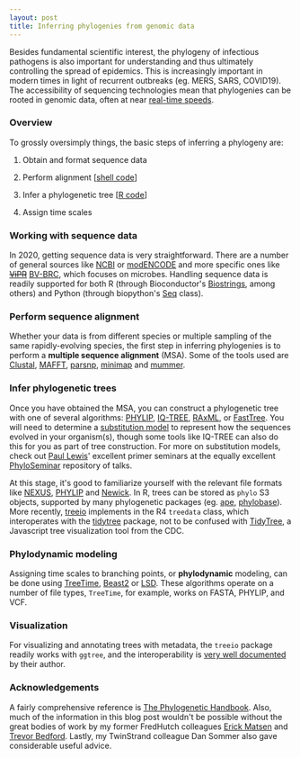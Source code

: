 ```yaml
---
layout: post
title: Inferring phylogenies from genomic data
---
```


Besides fundamental scientific interest, the phylogeny of infectious pathogens is also important for understanding and thus ultimately controlling the spread of epidemics. This is increasingly important in modern times in light of recurrent outbreaks (eg. MERS, SARS, COVID19). The accessibility of sequencing technologies mean that phylogenies can be rooted in genomic data, often at near [real-time speeds](https://nextstrain.org/).

### Overview

To grossly oversimply things, the basic steps of inferring a phylogeny are:

1. Obtain and format sequence data

2. Perform alignment [[shell code](https://github.com/ptvan/workflows/blob/master/sh/metagenomics_workflow.sh)]

3. Infer a phylogenetic tree [[R code](https://github.com/ptvan/R-snippets/blob/master/phylogenetic_analysis.R)]

4. Assign time scales

### Working with sequence data

In 2020, getting sequence data is very straightforward. There are a number of general sources like [NCBI](https://www.ncbi.nlm.nih.gov/nucleotide/) or [modENCODE](http://www.modencode.org/) and more specific ones like ~~[ViPR](https://www.viprbrc.org/)~~ [BV-BRC](https://www.bv-brc.org/), which focuses on microbes. Handling sequence data is readily supported for both R (through Bioconductor's [Biostrings](https://bioconductor.org/packages/release/bioc/html/Biostrings.html), among others) and Python (through biopython's [Seq](https://biopython.org/wiki/Seq) class).

### Perform sequence alignment

Whether your data is from different species or multiple sampling of the same rapidly-evolving species, the first step in inferring phylogenies is to perform a __multiple sequence alignment__ (MSA). Some of the tools used are [Clustal](http://www.clustal.org/clustal2/), [MAFFT](https://mafft.cbrc.jp/alignment/software/), [parsnp](https://github.com/marbl/parsnp), [minimap](https://github.com/marbl/parsnp) and [mummer](https://mummer4.github.io/).

### Infer phylogenetic trees

Once you have obtained the MSA, you can construct a phylogenetic tree with one of several algorithms: [PHYLIP](https://phylipweb.github.io/phylip/), [IQ-TREE](https://iqtree.github.io/), [RAxML](https://sco.h-its.org/exelixis/web/software/raxml/), or [FastTree](https://morgannprice.github.io/fasttree/). You will need to determine a [substitution model](https://en.wikipedia.org/wiki/Substitution_model) to represent how the sequences evolved in your organism(s), though some tools like IQ-TREE can also do this for you as part of tree construction. For more on substitution models, check out [Paul Lewis](https://phylogeny.uconn.edu/)' excellent primer seminars at the equally excellent [PhyloSeminar](http://phyloseminar.org/recorded.html) repository of talks.

At this stage, it's good to familiarize yourself with the relevant file formats like [NEXUS](https://en.wikipedia.org/wiki/Nexus_file), [PHYLIP](http://rosalind.info/glossary/phylip-format/) and [Newick](https://phylipweb.github.io/phylip/newicktree.html). In R, trees can be stored as `phylo` S3 objects, supported by many phylogenetic packages (eg. [ape](http://ape-package.ird.fr/), [phylobase](https://github.com/fmichonneau/phylobase)). More recently, [treeio](https://guangchuangyu.github.io/software/treeio/) implements in the R4 `treedata` class, which interoperates with the [tidytree](https://cran.r-project.org/web/packages/tidytree/index.html) package, not to be confused with [TidyTree](https://cdcgov.github.io/TidyTree/), a Javascript tree visualization tool from the CDC.

### Phylodynamic modeling

Assigning time scales to branching points, or __phylodynamic__ modeling, can be done using [TreeTime](https://github.com/neherlab/treetime), [Beast2](https://www.beast2.org/) or [LSD](http://www.atgc-montpellier.fr/LSD/). These algorithms operate on a number of file types, `TreeTime`, for example, works on FASTA, PHYLIP, and VCF.

### Visualization

For visualizing and annotating trees with metadata, the `treeio` package readily works with `ggtree`, and the interoperability is [very well documented](https://yulab-smu.github.io/treedata-book/) by their author.

### Acknowledgements

A fairly comprehensive reference is [The Phylogenetic Handbook](https://www.kuleuven.be/aidslab/phylogenybook/home.html). Also, much of the information in this blog post wouldn't be possible without the great bodies of work by my former FredHutch colleagues [Erick Matsen](https://matsen.fhcrc.org/) and [Trevor Bedford](https://bedford.io/). Lastly, my TwinStrand colleague Dan Sommer also gave considerable useful advice.
